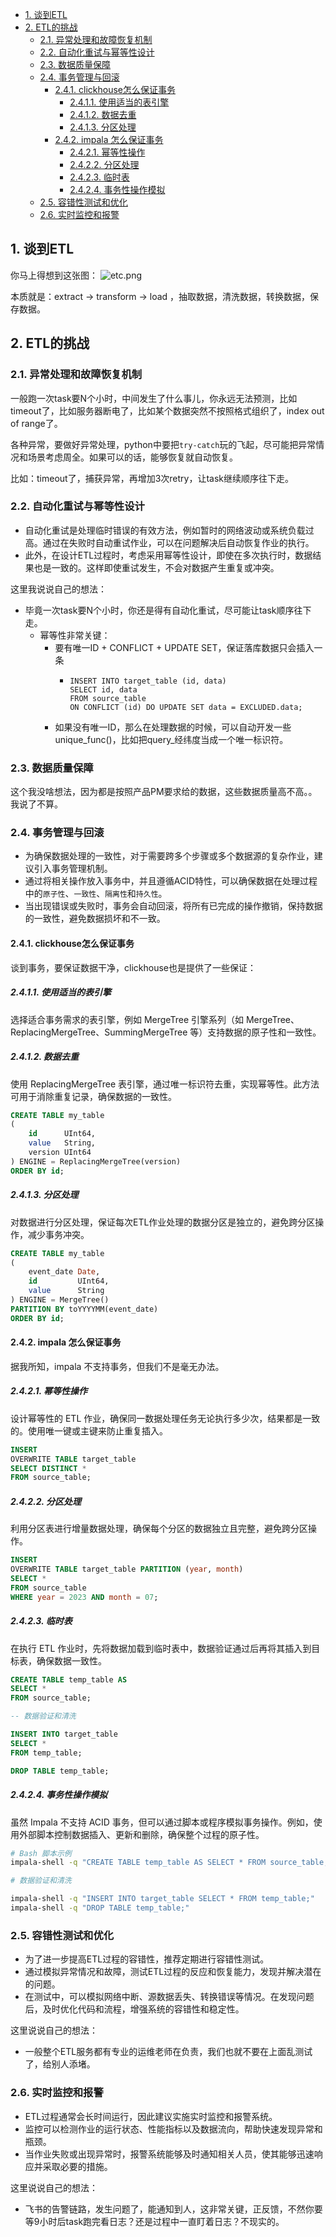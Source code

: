 <!-- TOC -->

* [1. 谈到ETL](#1-谈到etl)
* [2. ETL的挑战](#2-etl的挑战)
    * [2.1. 异常处理和故障恢复机制](#21-异常处理和故障恢复机制)
    * [2.2. 自动化重试与幂等性设计](#22-自动化重试与幂等性设计)
    * [2.3. 数据质量保障](#23-数据质量保障)
    * [2.4. 事务管理与回滚](#24-事务管理与回滚)
        * [2.4.1. clickhouse怎么保证事务](#241-clickhouse怎么保证事务)
            * [2.4.1.1. 使用适当的表引擎](#2411-使用适当的表引擎)
            * [2.4.1.2. 数据去重](#2412-数据去重)
            * [2.4.1.3. 分区处理](#2413-分区处理)
        * [2.4.2. impala 怎么保证事务](#242-impala-怎么保证事务)
            * [2.4.2.1. 幂等性操作](#2421-幂等性操作)
            * [2.4.2.2. 分区处理](#2422-分区处理)
            * [2.4.2.3. 临时表](#2423-临时表)
            * [2.4.2.4. 事务性操作模拟](#2424-事务性操作模拟)
    * [2.5. 容错性测试和优化](#25-容错性测试和优化)
    * [2.6. 实时监控和报警](#26-实时监控和报警)

<!-- TOC -->

## 1. 谈到ETL

你马上得想到这张图：
![etc.png](img/etl.png)

本质就是：extract -> transform -> load ，抽取数据，清洗数据，转换数据，保存数据。

## 2. ETL的挑战

### 2.1. 异常处理和故障恢复机制

一般跑一次task要N个小时，中间发生了什么事儿，你永远无法预测，比如timeout了，比如服务器断电了，比如某个数据突然不按照格式组织了，index
out of range了。

各种异常，要做好异常处理，python中要把`try-catch`玩的飞起，尽可能把异常情况和场景考虑周全。如果可以的话，能够恢复就自动恢复。

比如：timeout了，捕获异常，再增加3次retry，让task继续顺序往下走。

### 2.2. 自动化重试与幂等性设计

* 自动化重试是处理临时错误的有效方法，例如暂时的网络波动或系统负载过高。通过在失败时自动重试作业，可以在问题解决后自动恢复作业的执行。
* 此外，在设计ETL过程时，考虑采用幂等性设计，即使在多次执行时，数据结果也是一致的。这样即使重试发生，不会对数据产生重复或冲突。

这里我说说自己的想法：

* 毕竟一次task要N个小时，你还是得有自动化重试，尽可能让task顺序往下走。
    * 幂等性非常关键：
        * 要有唯一ID + CONFLICT + UPDATE SET，保证落库数据只会插入一条
            * ```text
              INSERT INTO target_table (id, data)
              SELECT id, data
              FROM source_table
              ON CONFLICT (id) DO UPDATE SET data = EXCLUDED.data;
                ```
        * 如果没有唯一ID，那么在处理数据的时候，可以自动开发一些unique_func()，比如把query_经纬度当成一个唯一标识符。

### 2.3. 数据质量保障

这个我没啥想法，因为都是按照产品PM要求给的数据，这些数据质量高不高。。我说了不算。

### 2.4. 事务管理与回滚

* 为确保数据处理的一致性，对于需要跨多个步骤或多个数据源的复杂作业，建议引入事务管理机制。
* 通过将相关操作放入事务中，并且遵循ACID特性，可以确保数据在处理过程中的`原子性`、`一致性`、`隔离性`和`持久性`。
* 当出现错误或失败时，事务会自动回滚，将所有已完成的操作撤销，保持数据的一致性，避免数据损坏和不一致。

#### 2.4.1. clickhouse怎么保证事务

谈到事务，要保证数据干净，clickhouse也是提供了一些保证：

##### 2.4.1.1. 使用适当的表引擎

选择适合事务需求的表引擎，例如 MergeTree 引擎系列（如 MergeTree、ReplacingMergeTree、SummingMergeTree 等）支持数据的原子性和一致性。

##### 2.4.1.2. 数据去重

使用 ReplacingMergeTree 表引擎，通过唯一标识符去重，实现幂等性。此方法可用于消除重复记录，确保数据的一致性。

```sql
CREATE TABLE my_table
(
    id      UInt64,
    value   String,
    version UInt64
) ENGINE = ReplacingMergeTree(version)
ORDER BY id;
```

##### 2.4.1.3. 分区处理

对数据进行分区处理，保证每次ETL作业处理的数据分区是独立的，避免跨分区操作，减少事务冲突。

```sql
CREATE TABLE my_table
(
    event_date Date,
    id         UInt64,
    value      String
) ENGINE = MergeTree()
PARTITION BY toYYYYMM(event_date)
ORDER BY id;
```

#### 2.4.2. impala 怎么保证事务

据我所知，impala 不支持事务，但我们不是毫无办法。

##### 2.4.2.1. 幂等性操作

设计幂等性的 ETL 作业，确保同一数据处理任务无论执行多少次，结果都是一致的。使用唯一键或主键来防止重复插入。

```sql
INSERT
OVERWRITE TABLE target_table
SELECT DISTINCT *
FROM source_table;
```

##### 2.4.2.2. 分区处理

利用分区表进行增量数据处理，确保每个分区的数据独立且完整，避免跨分区操作。

```sql
INSERT
OVERWRITE TABLE target_table PARTITION (year, month)
SELECT *
FROM source_table
WHERE year = 2023 AND month = 07;
```

##### 2.4.2.3. 临时表

在执行 ETL 作业时，先将数据加载到临时表中，数据验证通过后再将其插入到目标表，确保数据一致性。

```sql
CREATE TABLE temp_table AS
SELECT *
FROM source_table;

-- 数据验证和清洗

INSERT INTO target_table
SELECT *
FROM temp_table;

DROP TABLE temp_table;
```

##### 2.4.2.4. 事务性操作模拟

虽然 Impala 不支持 ACID 事务，但可以通过脚本或程序模拟事务操作。例如，使用外部脚本控制数据插入、更新和删除，确保整个过程的原子性。

```bash
# Bash 脚本示例
impala-shell -q "CREATE TABLE temp_table AS SELECT * FROM source_table;"

# 数据验证和清洗

impala-shell -q "INSERT INTO target_table SELECT * FROM temp_table;"
impala-shell -q "DROP TABLE temp_table;"
```

### 2.5. 容错性测试和优化

* 为了进一步提高ETL过程的容错性，推荐定期进行容错性测试。
* 通过模拟异常情况和故障，测试ETL过程的反应和恢复能力，发现并解决潜在的问题。
* 在测试中，可以模拟网络中断、源数据丢失、转换错误等情况。在发现问题后，及时优化代码和流程，增强系统的容错性和稳定性。

这里说说自己的想法：

* 一般整个ETL服务都有专业的运维老师在负责，我们也就不要在上面乱测试了，给别人添堵。

### 2.6. 实时监控和报警

* ETL过程通常会长时间运行，因此建议实施实时监控和报警系统。
* 监控可以检测作业的运行状态、性能指标以及数据流向，帮助快速发现异常和瓶颈。
* 当作业失败或出现异常时，报警系统能够及时通知相关人员，使其能够迅速响应并采取必要的措施。

这里说说自己的想法：

* 飞书的告警链路，发生问题了，能通知到人，这非常关键，正反馈，不然你要等9小时后task跑完看日志？还是过程中一直盯着日志？不现实的。
